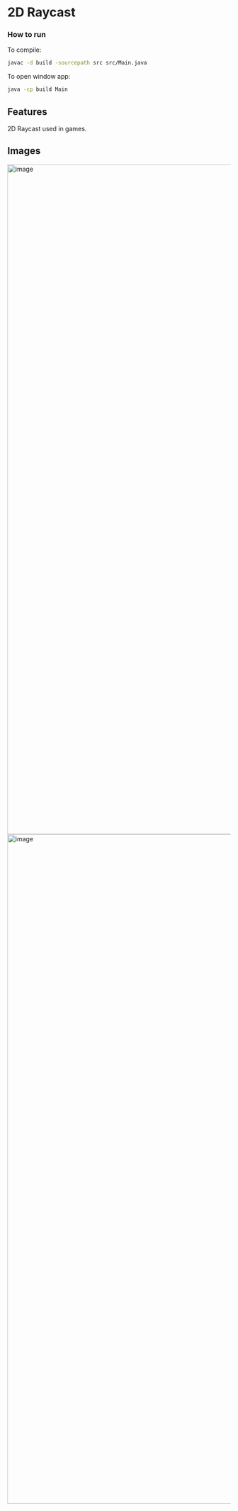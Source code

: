 # 2D Raycast

### How to run

To compile:

```sh
javac -d build -sourcepath src src/Main.java
```

To open window app:

```sh
java -cp build Main
```

## Features

2D Raycast used in games.
## Images
<img width="1511" alt="image" src="https://github.com/user-attachments/assets/eff33417-2805-4dec-84e9-bddb731e7b33">

<img width="1510" alt="image" src="https://github.com/user-attachments/assets/a32423f5-a8c1-46de-9e09-e58bea1f7bc5">